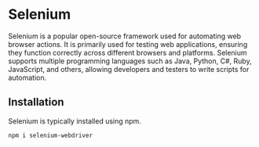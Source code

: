 # Selenium
Selenium is a popular open-source framework used for automating web browser actions. It is primarily used for testing web applications, ensuring they function correctly across different browsers and platforms. Selenium supports multiple programming languages such as Java, Python, C#, Ruby, JavaScript, and others, allowing developers and testers to write scripts for automation.

## Installation
Selenium is typically installed using npm.

```bash
npm i selenium-webdriver
```